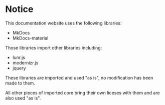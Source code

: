 # Notice

This documentation website uses the following libraries:

- MkDocs
- MkDocs-material

Those libraries import other libraries including:

- lunr.js
- modernizr.js
- jquery

These libraries are imported and used "as is", no modification has been made to them.

All other pieces of imported core bring their own liceses with them and are also used "as is".
